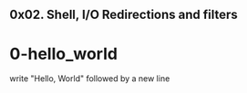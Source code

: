 ## 0x02. Shell, I/O Redirections and filters

# 0-hello_world
  
   write "Hello, World" followed by a new line 